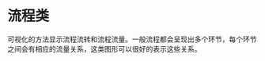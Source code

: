 <!--
index: 3
title: 流程类
-->

# 流程类

可视化的方法显示流程流转和流程流量。一般流程都会呈现出多个环节，每个环节之间会有相应的流量关系，这类图形可以很好的表示这些关系。
